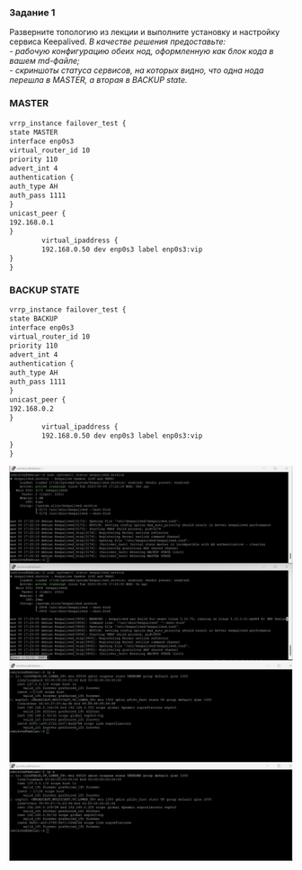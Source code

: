 ### Задание 1

Разверните топологию из лекции и выполните установку и настройку сервиса Keepalived. 
*В качестве решения предоставьте:*   
*- рабочую конфигурацию обеих нод, оформленную как блок кода в вашем md-файле;*   
*- скриншоты статуса сервисов, на которых видно, что одна нода перешла в MASTER, а вторая в BACKUP state.*   

### MASTER

```
vrrp_instance failover_test {
state MASTER
interface enp0s3
virtual_router_id 10
priority 110
advert_int 4
authentication {
auth_type AH
auth_pass 1111
}
unicast_peer {
192.168.0.1
}
        virtual_ipaddress {
        192.168.0.50 dev enp0s3 label enp0s3:vip
}
}
```
### BACKUP STATE
```
vrrp_instance failover_test {
state BACKUP
interface enp0s3
virtual_router_id 10
priority 110
advert_int 4
authentication {
auth_type AH
auth_pass 1111
}
unicast_peer {
192.168.0.2
}
        virtual_ipaddress {
        192.168.0.50 dev enp0s3 label enp0s3:vip
}
}
```
![alt text](https://github.com/SemikovaTV/hw_keepalived/blob/main/1.jpg)
![alt text](https://github.com/SemikovaTV/hw_keepalived/blob/main/2.jpg)
